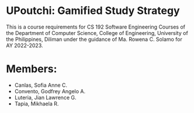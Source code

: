 # UPoutchi: Gamified Study Strategy
This is a course requirements for CS 192 Software Engineering Courses of the Department of Computer Science, College of Engineering, University of the Philippines, Diliman under the guidance of Ma. Rowena C. Solamo for AY 2022-2023.

# Members: 
- Canlas, Sofia Anne C. 
- Convento, Godfrey Angelo A.
- Luteria, Jian Lawrence G.
- Tapia, Mikhaela R.
